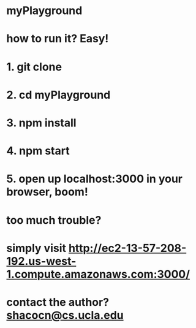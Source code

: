 # myPlayground

# how to run it? Easy! 
# 1. git clone
# 2. cd myPlayground
# 3. npm install
# 4. npm start
# 5. open up localhost:3000 in your browser, boom!



# too much trouble?
# simply visit  http://ec2-13-57-208-192.us-west-1.compute.amazonaws.com:3000/


# contact the author?  shacocn@cs.ucla.edu

